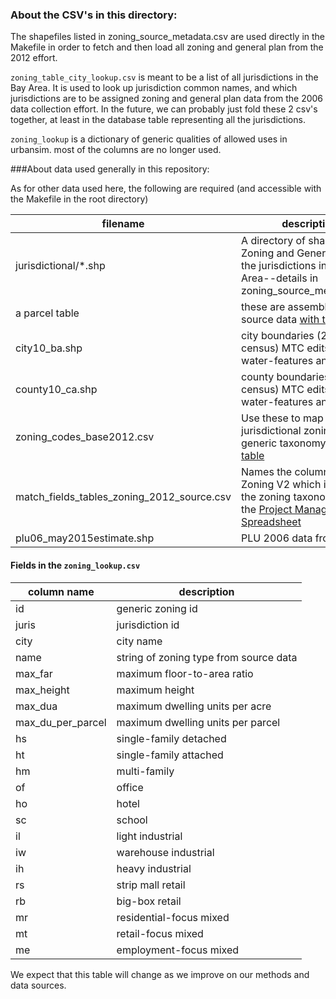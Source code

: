 ### About the CSV's in this directory:

The shapefiles listed in zoning_source_metadata.csv are used directly in the Makefile in order to fetch and then load all zoning and general plan from the 2012 effort.

`zoning_table_city_lookup.csv` is meant to be a list of all jurisdictions in the Bay Area. It is used to look up jurisdiction common names, and which jurisdictions are to be assigned zoning and general plan data from the 2006 data collection effort. In the future, we can probably just fold these 2 csv's together, at least in the database table representing all the jurisdictions.

`zoning_lookup` is a dictionary of generic qualities of allowed uses in urbansim. most of the columns are no longer used.

###About data used generally in this repository:

As for other data used here, the following are required (and accessible with the Makefile in the root directory)

filename|description
---------------|--------------
jurisdictional/*.shp | A directory of shapefiles of Zoning and General plans for the jurisdictions in the Bay Area--details in zoning_source_metadata.csv
a parcel table | these are assembled from source data [with this script](https://github.com/MetropolitanTransportationCommission/bayarea_urbansim/blob/master/data_regeneration/run.py)
city10_ba.shp | city boundaries (2010 census) MTC edits for water-features and others
county10_ca.shp | county boundaries (2010 census) MTC edits for water-features and others
zoning_codes_base2012.csv | Use these to map specific jurisdictional zoning to a generic taxonomy-from this [table](http://landuse.s3.amazonaws.com/zoning/zoning_codes_base2012.csv)
match_fields_tables_zoning_2012_source.csv | Names the column used in Zoning V2 which is used in the zoning taxonomy - from the [Project Management Spreadsheet](http://landuse.s3.amazonaws.com/zoning/CityAssignments_Nov3_2014.xlsx)
plu06_may2015estimate.shp | PLU 2006 data from [ABAG](http://gis.abag.ca.gov/)

#### Fields in the `zoning_lookup.csv`

column name|description
----|----------------
id|generic zoning id
juris|jurisdiction id
city|city name
name|string of zoning type from source data
max_far|maximum floor-to-area ratio
max_height|maximum height
max_dua|maximum dwelling units per acre
max_du_per_parcel|maximum dwelling units per parcel
hs|single-family detached
ht|single-family attached
hm|multi-family
of|office
ho|hotel
sc|school
il|light industrial
iw|warehouse industrial
ih|heavy industrial
rs|strip mall retail
rb|big-box retail
mr|residential-focus mixed
mt|retail-focus mixed
me|employment-focus mixed

We expect that this table will change as we improve on our methods and data sources.
